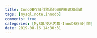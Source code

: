 ```yaml
---
title: InnoDB存储引擎源代码的编译和调试
tags: [mysql,note,innodb]
comments: true
categories: [MySQL技术内幕-InnoDB存储引擎]
date: 2019-08-16 14:30:31
---
```

